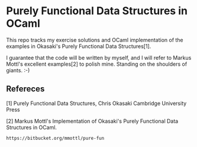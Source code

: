 Purely Functional Data Structures in OCaml
==========================================

This repo tracks my exercise solutions and OCaml implementation of the examples
in Okasaki's Purely Functional Data Structures[1]. 

I guarantee that the code will be written by myself, and I will refer to 
Markus Mottl's excellent examples[2] to polish mine. Standing on the shoulders 
of giants. :-)

Refereces
---------
[1] Purely Functional Data Structures, Chris Okasaki
    Cambridge University Press

[2] Markus Mottl's Implementation of 
    Okasaki's Purely Functional Data Structures in OCaml.

    https://bitbucket.org/mmottl/pure-fun
